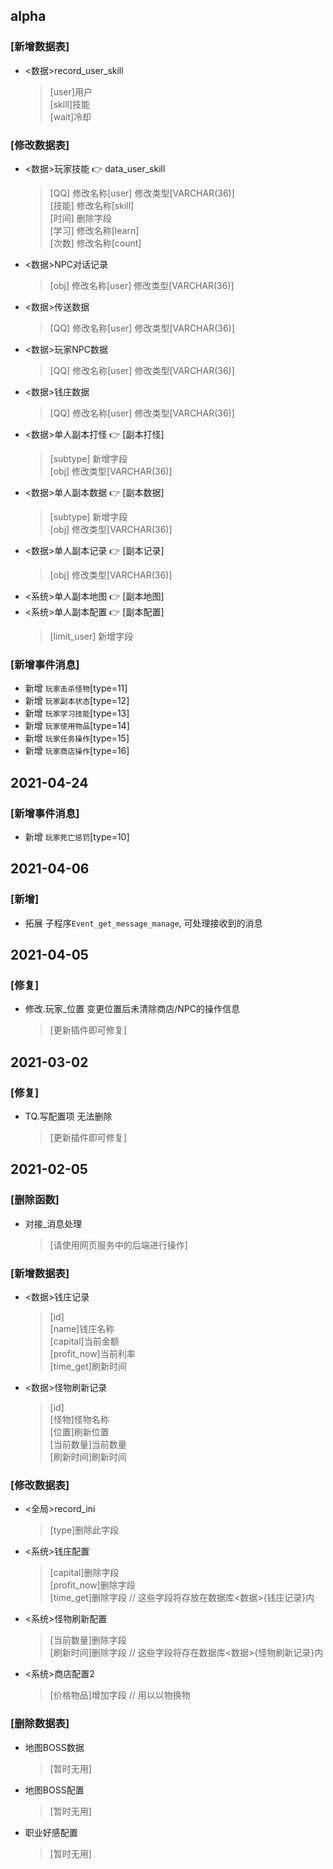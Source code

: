 ## alpha <Badge text="Ver:3.2.0"/>
### [新增数据表]<br>
+ <数据>record_user_skill<br>
   >[user]用户<br>
   >[skill]技能<br>
   >[wait]冷却
### [修改数据表]<br>
+ <数据>玩家技能 :point_right: data_user_skill<br>
   >[QQ]	修改名称[user]	修改类型[VARCHAR(36)]<br>
	>[技能]	修改名称[skill]<br>
	>[时间]	删除字段<br>
	>[学习]	修改名称[learn]<br>
	>[次数]	修改名称[count]
+ <数据>NPC对话记录
	>[obj]	修改名称[user]	修改类型[VARCHAR(36)]
+ <数据>传送数据
	>[QQ]	修改名称[user]	修改类型[VARCHAR(36)]
+ <数据>玩家NPC数据
	>[QQ]	修改名称[user]	修改类型[VARCHAR(36)]
+ <数据>钱庄数据
	>[QQ]	修改名称[user]	修改类型[VARCHAR(36)]	
+ <数据>单人副本打怪 :point_right: [副本打怪]
	>[subtype]	新增字段<br>
	>[obj]		修改类型[VARCHAR(36)]
+ <数据>单人副本数据 :point_right: [副本数据]
	>[subtype]	新增字段<br>
	>[obj]		修改类型[VARCHAR(36)]
+ <数据>单人副本记录 :point_right: [副本记录]
	>[obj]		修改类型[VARCHAR(36)]
+ <系统>单人副本地图 :point_right: [副本地图]
+ <系统>单人副本配置 :point_right: [副本配置]
	>[limit_user]	新增字段
### [新增事件消息]<br>
+ 新增 `玩家击杀怪物`[type=11] <br>
+ 新增 `玩家副本状态`[type=12] <br>
+ 新增 `玩家学习技能`[type=13] <br>
+ 新增 `玩家使用物品`[type=14] <br>
+ 新增 `玩家任务操作`[type=15] <br>
+ 新增 `玩家商店操作`[type=16] <br>

## 2021-04-24 <Badge text="Ver:3.0.1"/>
### [新增事件消息]<br>
+ 新增 `玩家死亡惩罚`[type=10] <br>

## 2021-04-06 <Badge text="Ver:3.0.1"/>
### [新增]<br>
+ 拓展 子程序`Event_get_message_manage`, 可处理接收到的消息 <br>
   
## 2021-04-05 <Badge text="Ver:3.0.1"/>
### [修复]<br>
+ 修改.玩家_位置 变更位置后未清除商店/NPC的操作信息 <br>
   >[更新插件即可修复]
   
## 2021-03-02 <Badge text="Ver:3.0.0"/>
### [修复]<br>
+ TQ.写配置项 无法删除<br>
   >[更新插件即可修复]

## 2021-02-05 <Badge text="Ver:3.0.0"/>

### [删除函数]<br>
+ 对接_消息处理<br>
   >[请使用网页服务中的后端进行操作]

### [新增数据表]<br>
+ <数据>钱庄记录<br>
   >[id]<br>
   >[name]钱庄名称<br>
   >[capital]当前金额<br>
   >[profit_now]当前利率<br>
   >[time_get]刷新时间
+ <数据>怪物刷新记录<br>
   >[id]<br>
   >[怪物]怪物名称<br>
   >[位置]刷新位置<br>
   >[当前数量]当前数量<br>
   >[刷新时间]刷新时间

### [修改数据表]<br>
+ <全局>record_ini<br>
   >[type]删除此字段

+ <系统>钱庄配置<br>
   >[capital]删除字段<br>
   >[profit_now]删除字段<br>
   >[time_get]删除字段 // 这些字段将存放在数据库<数据>{钱庄记录}内

+ <系统>怪物刷新配置<br>
   >[当前数量]删除字段<br>
   >[刷新时间]删除字段 // 这些字段将存在数据库<数据>{怪物刷新记录}内

+ <系统>商店配置2<br>
	>[价格物品]增加字段 // 用以以物换物

### [删除数据表]<br>
+ 地图BOSS数据<br>
   >[暂时无用]<br>

+ 地图BOSS配置<br>
   >[暂时无用]<br>

+ 职业好感配置<br>
   >[暂时无用]